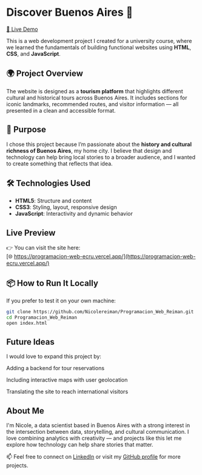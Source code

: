 # Discover Buenos Aires 🌆  
[🔗 Live Demo](https://programacion-web-ecru.vercel.app/)

This is a web development project I created for a university course, where we learned the fundamentals of building functional websites using **HTML**, **CSS**, and **JavaScript**.

## 🌍 Project Overview

The website is designed as a **tourism platform** that highlights different cultural and historical tours across Buenos Aires. It includes sections for iconic landmarks, recommended routes, and visitor information — all presented in a clean and accessible format.

## 🎯 Purpose

I chose this project because I’m passionate about the **history and cultural richness of Buenos Aires**, my home city. I believe that design and technology can help bring local stories to a broader audience, and I wanted to create something that reflects that idea.

## 🛠️ Technologies Used

- **HTML5**: Structure and content  
- **CSS3**: Styling, layout, responsive design  
- **JavaScript**: Interactivity and dynamic behavior

## Live Preview

👉 You can visit the site here:  
[🌐 https://programacion-web-ecru.vercel.app/](https://programacion-web-ecru.vercel.app/)

## 📦 How to Run It Locally

If you prefer to test it on your own machine:

```bash
git clone https://github.com/Nicolereiman/Programacion_Web_Reiman.git
cd Programacion_Web_Reiman
open index.html
```

## Future Ideas
I would love to expand this project by:

Adding a backend for tour reservations

Including interactive maps with user geolocation

Translating the site to reach international visitors

## About Me
I'm Nicole, a data scientist based in Buenos Aires with a strong interest in the intersection between data, storytelling, and cultural communication. I love combining analytics with creativity — and projects like this let me explore how technology can help share stories that matter.

📫 Feel free to connect on [LinkedIn](https://www.linkedin.com/in/nicole-reiman-32877b245/) or visit my [GitHub profile](https://github.com/Nicolereiman) for more projects.

